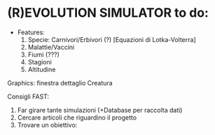 # (R)EVOLUTION SIMULATOR to do:

- Features:
    1. Specie: Carnivori/Erbivori (?) [Equazioni di Lotka-Volterra]
    2. Malattie/Vaccini  
    4. Fiumi (???)
    5. Stagioni
    6. Altitudine
   
Graphics: finestra dettaglio Creatura

Consigli FAST:
1. Far girare tante simulazioni (+Database per raccolta dati)
2. Cercare articoli che riguardino il progetto
3. Trovare un obiettivo:
